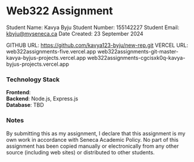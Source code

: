 # Web322 Assignment

Student Name: Kavya Byju 
Student Number:  155142227
Student Email:  kbyju@myseneca.ca
Date Created:  23 September 2024

GITHUB URL:  https://github.com/kavya123-byju/new-rep.git
VERCEL URL:  web322assignments-five.vercel.app
            web322assignments-git-master-kavya-byjus-projects.vercel.app
            web322assignments-cgcisxk0q-kavya-byjus-projects.vercel.app
### Technology Stack

**Frontend**:    
**Backend**: Node.js, Express.js  
**Database**: TBD  

### Notes

By submitting this as my assignment, I declare that this assignment is my own work in accordance with Seneca Academic Policy. No part of this assignment has been copied manually or electronically from any other source (including web sites) or distributed to other students.
